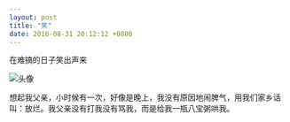 ```yaml
---
layout: post
title: "笑"
date: 2016-08-31 20:12:12 +0800
---
```

在难搞的日子笑出声来  

![头像](https://raw.githubusercontent.com/qiuhaidong/qiuhaidong.github.com/source/source/images/%E8%83%A1%E5%AD%90%E5%A4%B4%E5%83%8F.jpg)  

想起我父亲，小时候有一次，好像是晚上，我没有原因地闹脾气，用我们家乡话叫：放烂。我父亲没有打我没有骂我，而是给我一瓶八宝粥哄我。
